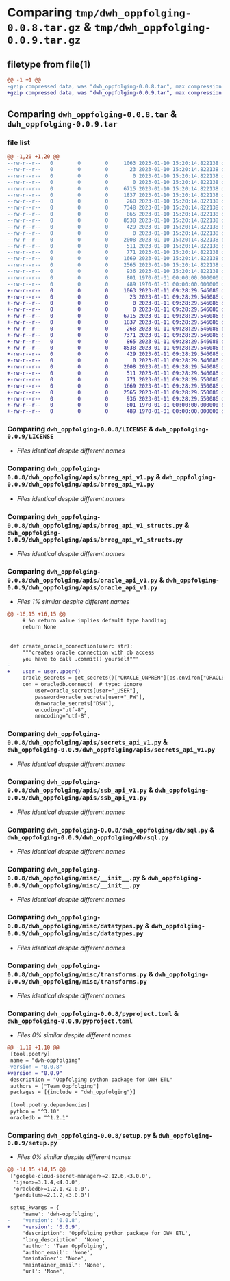 # Comparing `tmp/dwh_oppfolging-0.0.8.tar.gz` & `tmp/dwh_oppfolging-0.0.9.tar.gz`

## filetype from file(1)

```diff
@@ -1 +1 @@
-gzip compressed data, was "dwh_oppfolging-0.0.8.tar", max compression
+gzip compressed data, was "dwh_oppfolging-0.0.9.tar", max compression
```

## Comparing `dwh_oppfolging-0.0.8.tar` & `dwh_oppfolging-0.0.9.tar`

### file list

```diff
@@ -1,20 +1,20 @@
--rw-r--r--   0        0        0     1063 2023-01-10 15:20:14.822138 dwh_oppfolging-0.0.8/LICENSE
--rw-r--r--   0        0        0       23 2023-01-10 15:20:14.822138 dwh_oppfolging-0.0.8/dwh_oppfolging/README.md
--rw-r--r--   0        0        0        0 2023-01-10 15:20:14.822138 dwh_oppfolging-0.0.8/dwh_oppfolging/__init__.py
--rw-r--r--   0        0        0        0 2023-01-10 15:20:14.822138 dwh_oppfolging-0.0.8/dwh_oppfolging/apis/__init__.py
--rw-r--r--   0        0        0     6715 2023-01-10 15:20:14.822138 dwh_oppfolging-0.0.8/dwh_oppfolging/apis/brreg_api_v1.py
--rw-r--r--   0        0        0     1837 2023-01-10 15:20:14.822138 dwh_oppfolging-0.0.8/dwh_oppfolging/apis/brreg_api_v1_structs.py
--rw-r--r--   0        0        0      268 2023-01-10 15:20:14.822138 dwh_oppfolging-0.0.8/dwh_oppfolging/apis/kafka_api_v1.py
--rw-r--r--   0        0        0     7348 2023-01-10 15:20:14.822138 dwh_oppfolging-0.0.8/dwh_oppfolging/apis/oracle_api_v1.py
--rw-r--r--   0        0        0      865 2023-01-10 15:20:14.822138 dwh_oppfolging-0.0.8/dwh_oppfolging/apis/secrets_api_v1.py
--rw-r--r--   0        0        0     8538 2023-01-10 15:20:14.822138 dwh_oppfolging-0.0.8/dwh_oppfolging/apis/ssb_api_v1.py
--rw-r--r--   0        0        0      429 2023-01-10 15:20:14.822138 dwh_oppfolging-0.0.8/dwh_oppfolging/apis/ssb_api_v1_structs.py
--rw-r--r--   0        0        0        0 2023-01-10 15:20:14.822138 dwh_oppfolging-0.0.8/dwh_oppfolging/db/__init__.py
--rw-r--r--   0        0        0     2008 2023-01-10 15:20:14.822138 dwh_oppfolging-0.0.8/dwh_oppfolging/db/sql.py
--rw-r--r--   0        0        0      511 2023-01-10 15:20:14.822138 dwh_oppfolging-0.0.8/dwh_oppfolging/db/table.py
--rw-r--r--   0        0        0      771 2023-01-10 15:20:14.822138 dwh_oppfolging-0.0.8/dwh_oppfolging/misc/__init__.py
--rw-r--r--   0        0        0     1669 2023-01-10 15:20:14.822138 dwh_oppfolging-0.0.8/dwh_oppfolging/misc/datatypes.py
--rw-r--r--   0        0        0     2565 2023-01-10 15:20:14.822138 dwh_oppfolging-0.0.8/dwh_oppfolging/misc/transforms.py
--rw-r--r--   0        0        0      936 2023-01-10 15:20:14.822138 dwh_oppfolging-0.0.8/pyproject.toml
--rw-r--r--   0        0        0      801 1970-01-01 00:00:00.000000 dwh_oppfolging-0.0.8/setup.py
--rw-r--r--   0        0        0      489 1970-01-01 00:00:00.000000 dwh_oppfolging-0.0.8/PKG-INFO
+-rw-r--r--   0        0        0     1063 2023-01-11 09:28:29.546086 dwh_oppfolging-0.0.9/LICENSE
+-rw-r--r--   0        0        0       23 2023-01-11 09:28:29.546086 dwh_oppfolging-0.0.9/dwh_oppfolging/README.md
+-rw-r--r--   0        0        0        0 2023-01-11 09:28:29.546086 dwh_oppfolging-0.0.9/dwh_oppfolging/__init__.py
+-rw-r--r--   0        0        0        0 2023-01-11 09:28:29.546086 dwh_oppfolging-0.0.9/dwh_oppfolging/apis/__init__.py
+-rw-r--r--   0        0        0     6715 2023-01-11 09:28:29.546086 dwh_oppfolging-0.0.9/dwh_oppfolging/apis/brreg_api_v1.py
+-rw-r--r--   0        0        0     1837 2023-01-11 09:28:29.546086 dwh_oppfolging-0.0.9/dwh_oppfolging/apis/brreg_api_v1_structs.py
+-rw-r--r--   0        0        0      268 2023-01-11 09:28:29.546086 dwh_oppfolging-0.0.9/dwh_oppfolging/apis/kafka_api_v1.py
+-rw-r--r--   0        0        0     7371 2023-01-11 09:28:29.546086 dwh_oppfolging-0.0.9/dwh_oppfolging/apis/oracle_api_v1.py
+-rw-r--r--   0        0        0      865 2023-01-11 09:28:29.546086 dwh_oppfolging-0.0.9/dwh_oppfolging/apis/secrets_api_v1.py
+-rw-r--r--   0        0        0     8538 2023-01-11 09:28:29.546086 dwh_oppfolging-0.0.9/dwh_oppfolging/apis/ssb_api_v1.py
+-rw-r--r--   0        0        0      429 2023-01-11 09:28:29.546086 dwh_oppfolging-0.0.9/dwh_oppfolging/apis/ssb_api_v1_structs.py
+-rw-r--r--   0        0        0        0 2023-01-11 09:28:29.546086 dwh_oppfolging-0.0.9/dwh_oppfolging/db/__init__.py
+-rw-r--r--   0        0        0     2008 2023-01-11 09:28:29.546086 dwh_oppfolging-0.0.9/dwh_oppfolging/db/sql.py
+-rw-r--r--   0        0        0      511 2023-01-11 09:28:29.546086 dwh_oppfolging-0.0.9/dwh_oppfolging/db/table.py
+-rw-r--r--   0        0        0      771 2023-01-11 09:28:29.550086 dwh_oppfolging-0.0.9/dwh_oppfolging/misc/__init__.py
+-rw-r--r--   0        0        0     1669 2023-01-11 09:28:29.550086 dwh_oppfolging-0.0.9/dwh_oppfolging/misc/datatypes.py
+-rw-r--r--   0        0        0     2565 2023-01-11 09:28:29.550086 dwh_oppfolging-0.0.9/dwh_oppfolging/misc/transforms.py
+-rw-r--r--   0        0        0      936 2023-01-11 09:28:29.550086 dwh_oppfolging-0.0.9/pyproject.toml
+-rw-r--r--   0        0        0      801 1970-01-01 00:00:00.000000 dwh_oppfolging-0.0.9/setup.py
+-rw-r--r--   0        0        0      489 1970-01-01 00:00:00.000000 dwh_oppfolging-0.0.9/PKG-INFO
```

### Comparing `dwh_oppfolging-0.0.8/LICENSE` & `dwh_oppfolging-0.0.9/LICENSE`

 * *Files identical despite different names*

### Comparing `dwh_oppfolging-0.0.8/dwh_oppfolging/apis/brreg_api_v1.py` & `dwh_oppfolging-0.0.9/dwh_oppfolging/apis/brreg_api_v1.py`

 * *Files identical despite different names*

### Comparing `dwh_oppfolging-0.0.8/dwh_oppfolging/apis/brreg_api_v1_structs.py` & `dwh_oppfolging-0.0.9/dwh_oppfolging/apis/brreg_api_v1_structs.py`

 * *Files identical despite different names*

### Comparing `dwh_oppfolging-0.0.8/dwh_oppfolging/apis/oracle_api_v1.py` & `dwh_oppfolging-0.0.9/dwh_oppfolging/apis/oracle_api_v1.py`

 * *Files 1% similar despite different names*

```diff
@@ -16,15 +16,15 @@
     # No return value implies default type handling
     return None
 
 
 def create_oracle_connection(user: str):
     """creates oracle connection with db access
     you have to call .commit() yourself"""
-
+    user = user.upper()
     oracle_secrets = get_secrets()["ORACLE_ONPREM"][os.environ["ORACLE_ENV"]]
     con = oracledb.connect(  # type: ignore
         user=oracle_secrets[user+"_USER"],
         password=oracle_secrets[user+"_PW"],
         dsn=oracle_secrets["DSN"],
         encoding="utf-8",
         nencoding="utf-8",
```

### Comparing `dwh_oppfolging-0.0.8/dwh_oppfolging/apis/secrets_api_v1.py` & `dwh_oppfolging-0.0.9/dwh_oppfolging/apis/secrets_api_v1.py`

 * *Files identical despite different names*

### Comparing `dwh_oppfolging-0.0.8/dwh_oppfolging/apis/ssb_api_v1.py` & `dwh_oppfolging-0.0.9/dwh_oppfolging/apis/ssb_api_v1.py`

 * *Files identical despite different names*

### Comparing `dwh_oppfolging-0.0.8/dwh_oppfolging/db/sql.py` & `dwh_oppfolging-0.0.9/dwh_oppfolging/db/sql.py`

 * *Files identical despite different names*

### Comparing `dwh_oppfolging-0.0.8/dwh_oppfolging/misc/__init__.py` & `dwh_oppfolging-0.0.9/dwh_oppfolging/misc/__init__.py`

 * *Files identical despite different names*

### Comparing `dwh_oppfolging-0.0.8/dwh_oppfolging/misc/datatypes.py` & `dwh_oppfolging-0.0.9/dwh_oppfolging/misc/datatypes.py`

 * *Files identical despite different names*

### Comparing `dwh_oppfolging-0.0.8/dwh_oppfolging/misc/transforms.py` & `dwh_oppfolging-0.0.9/dwh_oppfolging/misc/transforms.py`

 * *Files identical despite different names*

### Comparing `dwh_oppfolging-0.0.8/pyproject.toml` & `dwh_oppfolging-0.0.9/pyproject.toml`

 * *Files 0% similar despite different names*

```diff
@@ -1,10 +1,10 @@
 [tool.poetry]
 name = "dwh-oppfolging"
-version = "0.0.8"
+version = "0.0.9"
 description = "Oppfolging python package for DWH ETL"
 authors = ["Team Oppfolging"]
 packages = [{include = "dwh_oppfolging"}]
 
 [tool.poetry.dependencies]
 python = "^3.10"
 oracledb = "^1.2.1"
```

### Comparing `dwh_oppfolging-0.0.8/setup.py` & `dwh_oppfolging-0.0.9/setup.py`

 * *Files 0% similar despite different names*

```diff
@@ -14,15 +14,15 @@
 ['google-cloud-secret-manager>=2.12.6,<3.0.0',
  'ijson>=3.1.4,<4.0.0',
  'oracledb>=1.2.1,<2.0.0',
  'pendulum>=2.1.2,<3.0.0']
 
 setup_kwargs = {
     'name': 'dwh-oppfolging',
-    'version': '0.0.8',
+    'version': '0.0.9',
     'description': 'Oppfolging python package for DWH ETL',
     'long_description': 'None',
     'author': 'Team Oppfolging',
     'author_email': 'None',
     'maintainer': 'None',
     'maintainer_email': 'None',
     'url': 'None',
```

